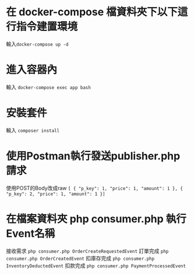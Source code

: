 # 在 docker-compose 檔資料夾下以下這行指令建置環境
輸入`docker-compose up -d`

# 進入容器內
輸入 `docker-compose exec app bash`

# 安裝套件
輸入 `composer install`


# 使用Postman執行發送publisher.php請求
使用POST的Body改成raw `[ { "p_key": 1, "price": 1, "amount": 1 }, { "p_key": 2, "price": 1, "amount": 1 }]`

# 在檔案資料夾 php consumer.php 執行Event名稱
接收需求
`php consumer.php OrderCreateRequestedEvent`
訂單完成
`php consumer.php OrderCreatedEvent`
扣庫存完成
`php consumer.php InventoryDeductedEvent`
扣款完成
`php consumer.php PaymentProcessedEvent`